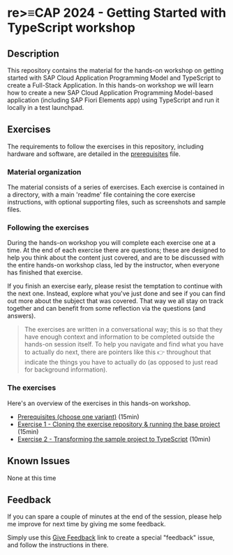 # re>≡CAP 2024 - Getting Started with TypeScript workshop

## Description

This repository contains the material for the hands-on workshop on getting started with SAP Cloud Application Programming Model and TypeScript to create a Full-Stack Application. In this hands-on workshop we will learn how to create a new SAP Cloud Application Programming Model-based application (including SAP Fiori Elements app) using TypeScript and run it locally in a test launchpad.

## Exercises

The requirements to follow the exercises in this repository, including hardware and software, are detailed in the [prerequisites](prerequisites.md) file.

### Material organization

The material consists of a series of exercises. Each exercise is contained in a directory, with a main 'readme' file containing the core exercise instructions, with optional supporting files, such as screenshots and sample files.

### Following the exercises

During the hands-on workshop you will complete each exercise one at a time. At the end of each exercise there are questions; these are designed to help you think about the content just covered, and are to be discussed with the entire hands-on workshop class, led by the instructor, when everyone has finished that exercise.

If you finish an exercise early, please resist the temptation to continue with the next one. Instead, explore what you've just done and see if you can find out more about the subject that was covered. That way we all stay on track together and can benefit from some reflection via the questions (and answers).

> The exercises are written in a conversational way; this is so that they have enough context and information to be completed outside the hands-on session itself. To help you navigate and find what you have to actually do next, there are pointers like this 👉 throughout that indicate the things you have to actually do (as opposed to just read for background information).

### The exercises

Here's an overview of the exercises in this hands-on workshop.

* [Prerequisites (choose one variant)](prerequisites.md) (15min)
* [Exercise 1 - Cloning the exercise repository & running the base project](exercises/ex1/README.md) (15min)
* [Exercise 2 - Transforming the sample project to TypeScript](exercises/ex2/README.md) (10min)

## Known Issues

None at this time

## Feedback

If you can spare a couple of minutes at the end of the session, please help me improve for next time by giving me some feedback.

Simply use this [Give Feedback](https://github.com/geert-janklaps/recap-2024-getting-started-with-typescript-codejam/issues/new?assignees=geert-janklaps&labels=feedback&template=session-feedback-template.md&title=Feedback) link to create a special "feedback" issue, and follow the instructions in there.